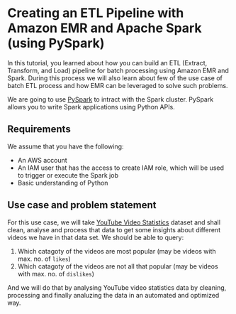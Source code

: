 # Creating an ETL Pipeline with Amazon EMR and Apache Spark (using PySpark)

In this tutorial, you learned about how you can build an ETL (Extract, Transform, and Load) pipeline for batch processing using Amazon EMR and Spark. During this process we will also learn about few of the use case of batch ETL process and how EMR can be leveraged to solve such problems. 

We are going to use [PySpark](https://spark.apache.org/docs/latest/api/python/) to intract with the Spark cluster. PySpark allows you to write Spark applications using Python APIs. 

## Requirements 

We assume that you have the following:

- An AWS account 
- An IAM user that has the access to create IAM role, which will be used to trigger or execute the Spark job 
- Basic understanding of Python


## Use case and problem statement

For this use case, we will take [YouTube Video Statistics](https://www.kaggle.com/datasets/datasnaek/youtube-new) dataset and shall clean, analyse and process that data to get some insights about different videos we have in that data set. We should be able to query:

1. Which catagoty of the videos are most popular (may be videos with max. no. of `likes`)
1. Which catagoty of the videos are not all that popular (may be videos with max. no. of `dislikes`)





And we will do that by analysing YouTube video statistics data by cleaning, processing and finally analuzing the data in an automated and optimized way.


